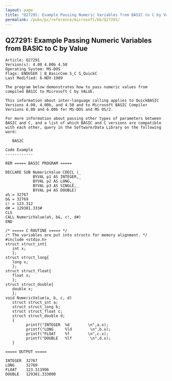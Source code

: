 ```yaml
---
layout: page
title: "Q27291: Example Passing Numeric Variables from BASIC to C by Value"
permalink: /pubs/pc/reference/microsoft/kb/Q27291/
---
```


## Q27291: Example Passing Numeric Variables from BASIC to C by Value

	Article: Q27291
	Version(s): 4.00 4.00b 4.50
	Operating System: MS-DOS
	Flags: ENDUSER | B_BasicCom S_C S_QuickC
	Last Modified: 6-NOV-1989
	
	The program below demonstrates how to pass numeric values from
	compiled BASIC to Microsoft C by VALUE.
	
	This information about inter-language calling applies to QuickBASIC
	Versions 4.00, 4.00b, and 4.50 and to Microsoft BASIC Compiler
	Versions 6.00 and 6.00b for MS-DOS and MS OS/2.
	
	For more information about passing other types of parameters between
	BASIC and C, and a list of which BASIC and C versions are compatible
	with each other, query in the Software/Data Library on the following
	word:
	
	   BAS2C
	
	Code Example
	------------
	
	REM ===== BASIC PROGRAM =====
	
	DECLARE SUB NumericValue CDECL (_
	            BYVAL p1 AS INTEGER,_
	            BYVAL p2 AS LONG,_
	            BYVAL p3 AS SINGLE,_
	            BYVAL p4 AS DOUBLE)
	a% = 32767
	b& = 32769
	c! = 123.312
	d# = 129381.333#
	CLS
	CALL NumericValue(a%, b&, c!, d#)
	END
	
	/* ===== C ROUTINE ===== */
	/* The variables are put into structs for memory alignment. */
	#include <stdio.h>
	struct struct_int{
	   int x;
	   };
	struct struct_long{
	   long x;
	   };
	struct struct_float{
	   float x;
	   };
	struct struct_double{
	   double x;
	   };
	void NumericValue(a, b, c, d)
	   struct struct_int a;
	   struct struct_long b;
	   struct struct_float c;
	   struct struct_double d;
	   {
	         printf("INTEGER  %d        \n",a.x);
	         printf("LONG     %ld        \n",b.x);
	         printf("FLOAT    %f        \n",c.x);
	         printf("DOUBLE   %lf        \n",d.x);
	   }
	
	===== OUTPUT =====
	
	INTEGER  32767
	LONG     32769
	FLOAT    123.311996
	DOUBLE   129381.333000
